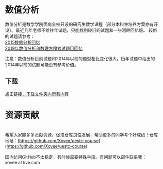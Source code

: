 # 数值分析

数值分析是数学学院面向全校开设的研究生数学课程（部分本科生培养方案亦有开设）。最近几年老师不给往年试题，只能找到较旧的试题和一些河畔回忆版。
较新的试题请参考：  
[2015数值分析回忆](https://bbs.uestc.edu.cn/forum.php?mod=viewthread&tid=1583127)  
[2019年数值分析和数理方程考试题目回忆](https://bbs.uestc.edu.cn/forum.php?mod=viewthread&tid=1788165)

注意：数值分析目前试题和2014年以前的题型相比变化很大，历年试题中给出的2014年以前的试题可能没有参考价值。

## 下载

[点击链接，下载文件夹内所有内容](https://xovee.github.io/gitzip/?https://github.com/Xovee/uestc-course/tree/main/课程目录/数值分析)
<br><h1>资源贡献</h1><br>希望大家能多多贡献资源，促进仓库良性发展，帮助更多的同学考个好成绩！仓库地址：[https://github.com/Xovee/uestc-course](https://github.com/Xovee/uestc-course)<br><br>国内访问GitHub不太稳定，有时候需要特殊手段。有问题可以邮件联系我：xovee at live.com